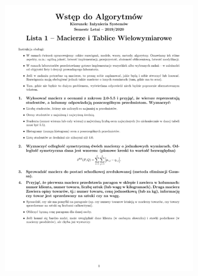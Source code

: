 ![image](https://github.com/jedrix-pl/Wstep_do_algorytmow/blob/master/L1_macierze_tablice_wielowymiarowe/WdA%20Lista%2001-1.png)
